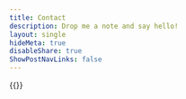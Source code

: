 ```yaml
---
title: Contact
description: Drop me a note and say hello!
layout: single
hideMeta: true
disableShare: true
ShowPostNavLinks: false
---
```


{{<contactform>}}
